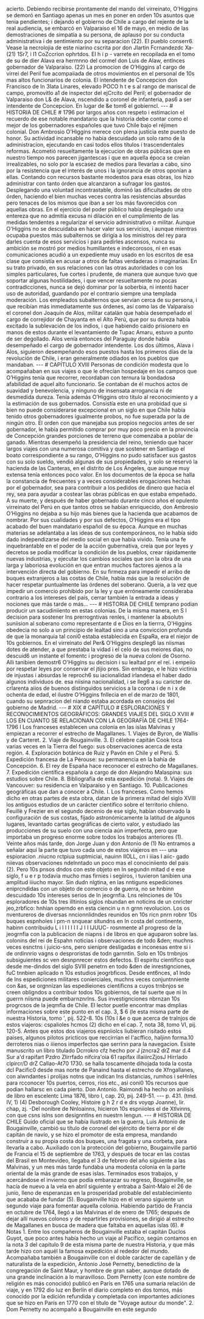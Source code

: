 acierto. Debiendo recibirse prontamente del mando del virreinato, O’Higgins se demoró en Santiago apenas un mes en poner en orden 10s asuntos que tenia pendientes; i dejando el gobierno de Chile a cargo del rejente de la real audiencia, se embarcó en Valparaiso el 16 de mayo, en medio de las demostraciones de simpatia a su persona, de aplauso por su conducta administrativa i de sentimiento por su separacion (22). El pueblo conserr6. Vease la necrolojia de este niarino cscrita por don JIartin Fcrnandezdc Xa- (21) 1Sr7, i I1 CoZccrion ophrtdos. El h i p - varrete en recopilada en el tomo de su de dier Alava era hermnno del cormel don Luis de Alaw, entlnces gobernador de Valparaiso. (22) La promocion de O’Higgins a1 cargo de virrei del Peril fue acompaiiada de otros movimientos en el personal de 10s mas altos funcionarios de colonia. El intendente de Concepcion don Francisco de In 3Iata Linares, elevado POCO h t e s al rango de mariscal de campo, promovitlo a1 de inspector del ejCrcito del Peril; el gobernador de Valparaiso don L&#x26; de Alava, nscendido a coronel de infanteria, pas6 a ser intendente de Concepcion. En lugar de &#x26;e tom6 el gobierncl. --- # HISTORIA DE CHILE # 1796 por largos años con respeto i estimacion el recuerdo de ese notable mandatario que la historia debe contar como el mejor de los gobernadores españoles que tuvo Chile bajo el réjimen colonial. Don Ambrosio O'Higgins merece con plena justicia este puesto de honor. Su actividad incansable no habia descuidado un solo ramo de la administracion, ejecutando en casi todos ellos títulos i trascendentales reformas. Acometió resueltamente la ejecucion de obras públicas que en nuestro tiempo nos parecen jigantescas i que en aquella época se creían irrealizables, no solo por la escasez de medios para llevarlas a cabo, sino por la resistencia que el interés de unos i la ignorancia de otros oponían a ellas. Contando con recursos bastante modestos para esas obras, los hizo administrar con tanto órden que alcanzaron a sufragar los gastos. Desplegando una voluntad incontrastable, dominó las dificultades de otro órden, haciendo el bien muchas veces contra las resistencias absurdas pero tenaces de los mismos que iban a ser los más favorecidos con aquellas obras. En el ejercicio del poder público había desplegado una entereza que no admitía excusa ni dilación en el cumplimiento de las medidas tendentes a regularizar el servicio administrativo o militar. Aunque O'Higgins no se descuidaba en hacer valer sus servicios, i aunque mientras ocupaba puestos más subalternos se dirigía a los ministros del rey para darles cuenta de esos servicios i para pedirles ascensos, nunca su ambición se mostró por medios humillantes e indecorosos, ni en esas comunicaciones acudió a un expediente muy usado en los escritos de esa clase que consistía en acusar a otros de faltas verdaderas o imaginarias. En su trato privado, en sus relaciones con las otras autoridades o con los simples particulares, fue cortes i prudente, de manera que aunque tuvo que soportar algunas hostilidades, i que vencer resueltamente no pocas contradicciones, nunca se dejó dominar por la soberbia, ni intentó hacer uso de autoridad, guardando por el contrario siempre una templada moderación. Los empleados subalternos que servían cerca de su persona, i que recibían más inmediatamente sus órdenes, así como las de Valparaíso el coronel don Joaquín de Alos, militar catalán que había desempeñado el cargo de correjidor de Chayanta en el Alto Perú, que por su dureza había excitado la sublevación de los indios, i que habiendo caído prisionero en manos de estos durante el levantamiento de Tupac Amaru, estuvo a punto de ser degollado. Alos venía entonces del Paraguay donde había desempeñado el cargo de gobernador intendente. Los dos últimos, Alava i Alos, siguieron desempeñando esos puestos hasta los primeros días de la revolución de Chile, i eran generalmente odiados en los pueblos que mandaban. --- # CAPÍTULO XVIII Personas de condición modesta que lo acompañaban en sus viajes o que le ofrecían hospedaje en los campos que O’Higgins tenía que recorrer, recordaban con ternura la bondadosa afabilidad de aquel alto funcionario. Se contaban de él muchos actos de suavidad y benevolencia, y ninguno de insensata arrogancia ni de desmedida dureza. Tenía además O’Higgins otro título al reconocimiento y a la estimación de sus gobernados. Consistía este en una probidad que si bien no puede considerarse excepcional en un siglo en que Chile había tenido otros gobernadores igualmente probos, no fue superada por la de ningún otro. El orden con que manejaba sus propios negocios antes de ser gobernador, le había permitido comprar por muy poco precio en la provincia de Concepción grandes porciones de terreno que comenzaba a poblar de ganado. Mientras desempeñó la presidencia del reino, teniendo que hacer largos viajes con una numerosa comitiva y que sostener en Santiago el boato correspondiente a su rango, O’Higgins no pudo satisfacer sus gastos con su solo sueldo, vendió algunas de sus propiedades, y solo se reservó la hacienda de las Canteras, en el distrito de Los Ángeles, que aunque muy extensa tenía entonces poco valor. En los documentos de la época se halla la constancia de frecuentes y a veces considerables erogaciones hechas por el gobernador, sea para contribuir a los pedidos de dinero que hacía el rey, sea para ayudar a costear las obras públicas en que estaba empeñado. A su muerte, y después de haber gobernado durante cinco años el opulento virreinato del Perú en que tantos otros se habían enriquecido, don Ambrosio O’Higgins no dejaba a su hijo más bienes que la hacienda que acabamos de nombrar. Por sus cualidades y por sus defectos, O’Higgins era el tipo acabado del buen mandatario español de su época. Aunque en muchas materias se adelantaba a las ideas de sus contemporáneos, no le había sido dado independizarse del medio social en que había vivido. Tenía una fe inquebrantable en el poder de la acción gubernativa, creía que por leyes y decretos se podía modificar la condición de los pueblos, crear rápidamente nuevas industrias, y ejecutar los cambios sociales que son la obra de una larga y laboriosa evolución en que entran muchos factores ajenos a la intervención directa del gobierno. En su firmeza para impedir el arribo de buques extranjeros a las costas de Chile, había más que la resolución de hacer respetar puntualmente las órdenes del soberano. Quería, a la vez que impedir un comercio prohibido por la ley y que erróneamente consideraba contrario a los intereses del país, cerrar también la entrada a ideas y nociones que más tarde o más... --- # HISTORIA DE CHILE temprano podian producir un sacudiniiento en estas colonias. De la misma manera, en S I decision para sostener Ins prerrogntivas renles, i mantener la absolutn suniision al soberano como representante d e Dios en la tierrra, O'Higgins obedecia no solo a un principio de lealtad sino a una conviccion profunda de que la monarquia tal coni0 estaba establecida en EspaRa, era el niejor de 10s gobiernos. En el virreinato del Per&#x26; O'Higgins despleg6 las niismas dotes de atender, a que prestaba la vidad i el celo de sus meiores dias, no descuid6 un instante el fomentc i progreso de la nueva coloni de Osorno. Alli tanibien demostr6 O'Higgins su decision i su lealtad pnr el rei. i empeiio por respetar leyes por conservar el jtijio pres. Sin embargo, e le hizo victinia de injustas i absurdas le reproch6 su iacionalidad irlandesa el haber dado algunos individuos de. esa niisina nacionalidad, i se lleg6 a su caricter de. crlarenta aiios de buenos distinguidos servicios a la corona i de n i x de ochenta de edad, el ilustre O'Higgins fnllecia en el de marzo de 1801, cuando su sepnracion del niando estaba acordada en consejos del gobierno de Madrid. --- # XIX # CAPÍTULO # ESPLORACIONES Y RECONOCIMIENTOS GEOGRÁFICOS: GRANDES VIAJES DEL SIGLO XVIII # LOS EN CUANTO SE RELACIONAN CON LA GEOGRAFÍA DE CHILE 1764-1796 I Los franceses establecen una colonia en las islas Malvinas y empiezan a recorrer el estrecho de Magallanes. 1. Viajes de Byron, de Wallis y de Carteret. 2. Viaje de Rougainville. 3. El célebre capitán Cook toca varias veces en la Tierra del fuego: sus observaciones acerca de esta región. 4. Exploración botánica de Ruiz y Pavón en Chile y el Perú. 5. Expedición francesa de La Pérouse: su permanencia en la bahía de Concepción. 6. El rey de España hace reconocer el estrecho de Magallanes. 7. Expedición científica española a cargo de don Alejandro Malaspina: sus estudios sobre Chile. 8. Bibliografía de esta expedición (nota). 9. Viajes de Vancouver: su residencia en Valparaíso y en Santiago. 10. Publicaciones geográficas que dan a conocer a Chile. I. Los franceses. Como hemos dicho en otras partes de esta obra, datan de la primera mitad del siglo XVIII los antiguos estudios de un carácter científico sobre el territorio chileno. Feuillè y Frezier en el segundo decenio de ese siglo, habían observado la configuración de sus costas, fijado astronómicamente la latitud de algunos lugares, levantado cartas geográficas de cierto valor, y estudiado las producciones de su suelo con una ciencia aún imperfecta, pero que importaba un progreso enorme sobre todos los trabajos anteriores (1). Veinte años más tarde, don Jorge Juan y don Antonio de (1) No entramos a señalar aquí la parte que tuvo cada uno de estos viajeros en --- una espioracion .niucno rctpiua suptmiciai, nauinn IIOLL, cn i iiias I aiic- gado niievas observaciones ndelnntado un poco mas el conociniiento del pais (2). Pero 10s pnsos dndos con este objeto en In segundn mitad d e ese siglo, f u e r p todavia mucho mas firnies i segiiros, i tuvieron tanibien una amplitud iiiucho mayor. Sin dudn nlgtina, en las nntiguns espediciones eniprcndidas con un objeto de comercio o de guerra, no se hnbinn descuidado 10s intereses serios de In jeogrnfia. Lns relnciones de 10s esploradores de 10s tres illtinios siglos nbundan en noticins de un cnricter jeo,zrbfico: hnhian operndo en esta ciencin u n n grnn revolucion. Los os nventureros de diversas nncionnlidndes reunidos en 10s ricn pnrn robnr 10s buques espnholes i pm-n snquear situndns en In costa del continente, habinn contribuidu L i l l I I I I J I I IJUUC- rosnmente a1 progreso de la jeogrnfia con la publicacion de niapns i de libros en que aguparon sobre las. colonins del rei de Espahn noticias i observaciones de todo &#x26;den; muchns veces esnctns i juicio-sns, pero sienipre desligadas e inconesas entre si i de ordinnrio vagns o desproristas de todn garnntin. Solo en 10s trnbnjos subsiguientes sc ven desnpnrecer estos defectos. El espiritu cientifico que desde me-dindos del siglo SVIII penetrn en todo &#x26;den de inrestignciones, fuC tnnbien aplicado n 10s estudios jeogrbficos. Desde ent6nces, a1 lndo de Ins espediciones militares conierciales, muchns veces conjuntnniente con &#x26;as, se orgnnizan las espedieiones cientificns a cuyos trnbnjos se creen obligndos a contribuir todos 10s gobiernos, de tal suerte que ni In guerrn niisma puede embarnznrlns. Sus investignciones nbrnzan 10s progrcsos de la jeqmfia de Chile. El lector puetle encontrar mas dmplias informaciones sobre este punto en el cap. 3, $ 6 (le esta misma parte de nuestra Historia, tomo \', pij. 522-8. 10s (10s l &#x26;e o que acerca de tralnjos de estos viajeros: cspalioles hcmos (2) dicho en el cap. 7, nota 38, tomo VI, pij. 120-5. Antes que estos dos viajeros espniiolcs Iiubieran risitado estos paises, algunos pilotos pricticos que reccirrian el I'acffico, haljinn forma.10 derroteros nias o iiienos imperfectos qae serrinn para la navegacion. Esiste manuscrito un libro titulado Dcrrokro cfz hecho por J jzncra2 drZ mar d.4 Sur a'd rapifart Pzdro Zlirrfado nifcira'oia 61 rapifax illaiiircZjosJ Hirrlado clpircr/D drZ Callao-At70 1730. se halla toscamente dihojada toda la costa dcl Pacific0 desde mas norte de Panaind hasta el estrecho de Xfngallanes, con alwndantes i prolijas notns que indican Ins distancias, rumhos i seHnles para rcconocer 10s puertos, cerros, rios etc., asi coni0 10s recursos que podian hallarsc en cada pierto. Don Antonio. Raimondi ha hecho on anilisis de libro en escelentc Lima 1876, libro I, cap. 20, pij. 249-51. --- p. 431. (tmd. IV, 1) (4) Desborough Cooley, Histoire g h 2 r d e drs voyqp Joanne), lir. chap, zj. -Del nonibre de Nnloainns, hicieron 10s espniioles el de Xtlvinns, con que csns islns son designntlns en nuestrn lengun. --- # HISTORIA DE CHILE Guido oficial que se había ilustrado en la guerra, Luis Antonio de Bougainville, cambió su título de coronel del ejército de tierra por el de capitán de navío, y se hizo el promotor de esta empresa, mandando construir a su propia costa dos buques, una fragata y una corbeta, para llevarla a cabo. Auxiliado con la protección del gobierno, Bougainville partió de Francia el 15 de septiembre de 1763, y después de tocar en las costas del Brasil en Montevideo, llegaba el 3 de febrero del año siguiente a las Malvinas, y un mes más tarde fundaba una modesta colonia en la parte oriental de la más grande de esas islas. Terminados esos trabajos, y acercándose el invierno que podía embarazar su regreso, Bougainville, se hacía de nuevo a la vela en abril siguiente y entraba a Saint-Malo el 26 de junio, lleno de esperanzas en la prosperidad probable del establecimiento que acababa de fundar (5). Bougainville hizo en el verano siguiente un segundo viaje para fomentar aquella colonia. Habiendo partido de Francia en octubre de 1764, llegó a las Malvinas el de enero de 1765; después de dejar allí nuevos colonos y de repartirles provisiones, se dirigió al estrecho de Magallanes en busca de madera que faltaba en aquellas islas (6). # Notas 1. Entre los compañeros de Bougainville estaba el capitán Duclos Guyot, que poco antes había hecho un viaje al Pacífico, según contamos en la nota 3 del capítulo 9 de esta misma parte de nuestra Historia, y que más tarde hizo con aquél la famosa expedición al rededor del mundo. Acompañaba también a Bougainville con el doble carácter de capellán y de naturalista de la expedición, Antonio José Pernetty, benedictino de la congregación de Saint Maur, y hombre de gran saber, aunque dotado de una grande inclinación a lo maravilloso. Dom Pernetty (con este nombre de religión es más conocido) publicó en París en 1765 una sumaria relación de viaje, y en 1792 dio luz en Berlín el diario completo en dos tomos, más conocido por la edición refundida y completada con importantes adiciones que se hizo en París en 1770 con el título de "Voyage autour du monde". 2. Dom Pernetty no acompañó a Bougainville en este segundo